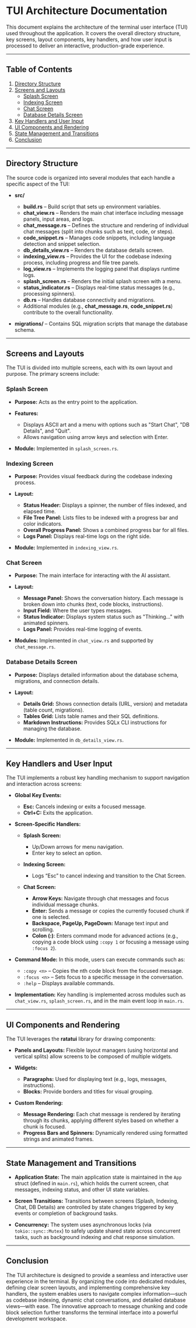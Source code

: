 # TUI Architecture Documentation

This document explains the architecture of the terminal user interface (TUI) used throughout the application. It covers the overall directory structure, key screens, layout components, key handlers, and how user input is processed to deliver an interactive, production-grade experience.

---

## Table of Contents

1. [Directory Structure](#directory-structure)
2. [Screens and Layouts](#screens-and-layouts)
   - [Splash Screen](#splash-screen)
   - [Indexing Screen](#indexing-screen)
   - [Chat Screen](#chat-screen)
   - [Database Details Screen](#database-details-screen)
3. [Key Handlers and User Input](#key-handlers-and-user-input)
4. [UI Components and Rendering](#ui-components-and-rendering)
5. [State Management and Transitions](#state-management-and-transitions)
6. [Conclusion](#conclusion)

---

## Directory Structure

The source code is organized into several modules that each handle a specific aspect of the TUI:

- **src/**
  - **build.rs** – Build script that sets up environment variables.
  - **chat_view.rs** – Renders the main chat interface including message panels, input areas, and logs.
  - **chat_message.rs** – Defines the structure and rendering of individual chat messages (split into chunks such as text, code, or steps).
  - **code_snippet.rs** – Manages code snippets, including language detection and snippet selection.
  - **db_details_view.rs** – Renders the database details screen.
  - **indexing_view.rs** – Provides the UI for the codebase indexing process, including progress and file tree panels.
  - **log_view.rs** – Implements the logging panel that displays runtime logs.
  - **splash_screen.rs** – Renders the initial splash screen with a menu.
  - **status_indicator.rs** – Displays real-time status messages (e.g., processing spinners).
  - **db.rs** – Handles database connectivity and migrations.
  - Additional modules (e.g., **chat_message.rs**, **code_snippet.rs**) contribute to the overall functionality.

- **migrations/** – Contains SQL migration scripts that manage the database schema.

---

## Screens and Layouts

The TUI is divided into multiple screens, each with its own layout and purpose. The primary screens include:

### Splash Screen

- **Purpose:**
  Acts as the entry point to the application.

- **Features:**
  - Displays ASCII art and a menu with options such as "Start Chat", "DB Details", and "Quit".
  - Allows navigation using arrow keys and selection with Enter.

- **Module:**
  Implemented in `splash_screen.rs`.

### Indexing Screen

- **Purpose:**
  Provides visual feedback during the codebase indexing process.

- **Layout:**
  - **Status Header:** Displays a spinner, the number of files indexed, and elapsed time.
  - **File Tree Panel:** Lists files to be indexed with a progress bar and color indicators.
  - **Overall Progress Panel:** Shows a combined progress bar for all files.
  - **Logs Panel:** Displays real-time logs on the right side.

- **Module:**
  Implemented in `indexing_view.rs`.

### Chat Screen

- **Purpose:**
  The main interface for interacting with the AI assistant.

- **Layout:**
  - **Message Panel:** Shows the conversation history. Each message is broken down into chunks (text, code blocks, instructions).
  - **Input Field:** Where the user types messages.
  - **Status Indicator:** Displays system status such as "Thinking..." with animated spinners.
  - **Logs Panel:** Provides real-time logging of events.

- **Modules:**
  Implemented in `chat_view.rs` and supported by `chat_message.rs`.

### Database Details Screen

- **Purpose:**
  Displays detailed information about the database schema, migrations, and connection details.

- **Layout:**
  - **Details Grid:** Shows connection details (URL, version) and metadata (table count, migrations).
  - **Tables Grid:** Lists table names and their SQL definitions.
  - **Markdown Instructions:** Provides SQLx CLI instructions for managing the database.

- **Module:**
  Implemented in `db_details_view.rs`.

---

## Key Handlers and User Input

The TUI implements a robust key handling mechanism to support navigation and interaction across screens:

- **Global Key Events:**
  - **Esc:** Cancels indexing or exits a focused message.
  - **Ctrl+C:** Exits the application.

- **Screen-Specific Handlers:**
  - **Splash Screen:**
    - Up/Down arrows for menu navigation.
    - Enter key to select an option.

  - **Indexing Screen:**
    - Logs “Esc” to cancel indexing and transition to the Chat Screen.

  - **Chat Screen:**
    - **Arrow Keys:** Navigate through chat messages and focus individual message chunks.
    - **Enter:** Sends a message or copies the currently focused chunk if one is selected.
    - **Backspace, PageUp, PageDown:** Manage text input and scrolling.
    - **Colon (:)**: Enters command mode for advanced actions (e.g., copying a code block using `:copy 1` or focusing a message using `:focus 2`).

- **Command Mode:**
  In this mode, users can execute commands such as:
  - `:copy <n>` – Copies the nth code block from the focused message.
  - `:focus <n>` – Sets focus to a specific message in the conversation.
  - `:help` – Displays available commands.

- **Implementation:**
  Key handling is implemented across modules such as `chat_view.rs`, `splash_screen.rs`, and in the main event loop in `main.rs`.

---

## UI Components and Rendering

The TUI leverages the **ratatui** library for drawing components:

- **Panels and Layouts:**
  Flexible layout managers (using horizontal and vertical splits) allow screens to be composed of multiple widgets.

- **Widgets:**
  - **Paragraphs:** Used for displaying text (e.g., logs, messages, instructions).
  - **Blocks:** Provide borders and titles for visual grouping.

- **Custom Rendering:**
  - **Message Rendering:** Each chat message is rendered by iterating through its chunks, applying different styles based on whether a chunk is focused.
  - **Progress Bars and Spinners:** Dynamically rendered using formatted strings and animated frames.

---

## State Management and Transitions

- **Application State:**
  The main application state is maintained in the `App` struct (defined in `main.rs`), which holds the current screen, chat messages, indexing status, and other UI state variables.

- **Screen Transitions:**
  Transitions between screens (Splash, Indexing, Chat, DB Details) are controlled by state changes triggered by key events or completion of background tasks.

- **Concurrency:**
  The system uses asynchronous locks (via `tokio::sync::Mutex`) to safely update shared state across concurrent tasks, such as background indexing and chat response simulation.

---

## Conclusion

The TUI architecture is designed to provide a seamless and interactive user experience in the terminal. By organizing the code into dedicated modules, defining clear screen layouts, and implementing comprehensive key handlers, the system enables users to navigate complex information—such as codebase indexing, dynamic chat conversations, and detailed database views—with ease. The innovative approach to message chunking and code block selection further transforms the terminal interface into a powerful development workspace.
